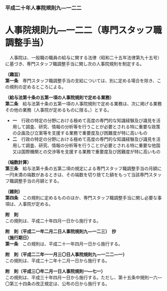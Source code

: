 ### 平成二十年人事院規則九―一二二  
# 人事院規則九―一二二（専門スタッフ職調整手当）  
　人事院は、一般職の職員の給与に関する法律（昭和二十五年法律第九十五号）に基づき、専門スタッフ職調整手当に関し次の人事院規則を制定する。  
  
**（趣旨）**  
**第一条**　専門スタッフ職調整手当の支給については、別に定める場合を除き、この規則の定めるところによる。  
  
**（給与法第十条の五第一項の人事院規則で定める業務）**  
**第二条**　給与法第十条の五第一項の人事院規則で定める業務は、次に掲げる業務その他の業務（人事院が定めるものに限る。）とする。  
* **一**　行政の特定の分野における極めて高度の専門的な知識経験及び識見を活用して調査、研究、情報の分析等を行うことが必要とされる特に重要な政策の企画及び立案等を支援する業務で重要度及び困難度が特に高いもの  
* **二**　行政の特定の分野における極めて高度の専門的な知識経験及び識見を活用して調査、研究、情報の分析等を行うことが必要とされる特に重要な他国又は国際機関との交渉等を支援する業務で重要度及び困難度が特に高いもの  
  
**（端数計算）**  
**第三条**　給与法第十条の五第二項の規定による専門スタッフ職調整手当の月額に一円未満の端数があるときは、その端数を切り捨てた額をもって当該専門スタッフ職調整手当の月額とする。  
  
**（雑則）**  
**第四条**　この規則に定めるもののほか、専門スタッフ職調整手当に関し必要な事項は、人事院が定める。  
  
**附　則**  
この規則は、平成二十年四月一日から施行する。  
  
**附　則（平成二一年二月二日人事院規則九―一二三）　抄**  
**（施行期日）**  
**第一条**　この規則は、平成二十一年四月一日から施行する。  
  
**附　則（平成二二年一一月三〇日人事院規則九―一二二―一）**  
この規則は、平成二十二年十二月一日から施行する。  
  
**附　則（平成三〇年二月一日人事院規則一―七一）**  
この規則は、平成三十年四月一日から施行する。ただし、第十五条中規則一六―〇第三十四条の改正規定は、公布の日から施行する。  
  
